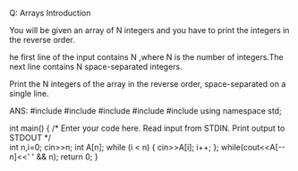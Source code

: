 Q:
Arrays Introduction

You will be given an array of N  integers and you have to print the integers in the reverse order.

he first line of the input contains N ,where N  is the number of integers.The next line contains N  space-separated integers.

Print the N integers of the array in the reverse order, space-separated on a single line.

ANS:
#include <cmath>
#include <cstdio>
#include <vector>
#include <iostream>
#include <algorithm>
using namespace std;


int main() {
    /* Enter your code here. Read input from STDIN. Print output to STDOUT */   
    int n,i=0;
    cin>>n;
    int A[n];
    while (i < n) {
      cin>>A[i];
      i++;
    };
    while(cout<<A[--n]<<' ' && n);
    return 0;
}
